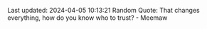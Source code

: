 Last updated: 2024-04-05 10:13:21
Random Quote: That changes everything, how do you know who to trust? - Meemaw